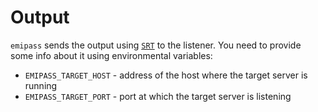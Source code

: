 # Output

`emipass` sends the output using [`SRT`](https://www.haivision.com/products/srt-secure-reliable-transport/) to the listener.
You need to provide some info about it using environmental variables:

- `EMIPASS_TARGET_HOST` - address of the host where the target server is running
- `EMIPASS_TARGET_PORT` - port at which the target server is listening
